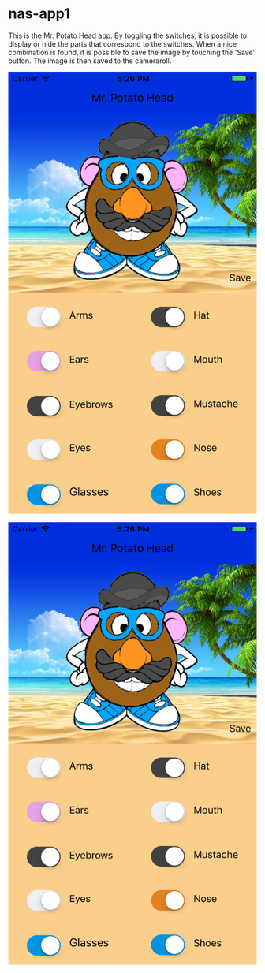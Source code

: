 # nas-app1

This is the Mr. Potato Head app. 
By toggling the switches, it is possible to display or hide the parts that correspond to the switches.
When a nice combination is found, it is possible to save the image by touching the 'Save' button.
The image is then saved to the cameraroll.

![mrpotatohead](https://github.com/meltjh/nas-app1/raw/master/doc/mrpotatohead.png)


<img src="https://github.com/meltjh/nas-app1/raw/master/doc/mrpotatohead.png">
